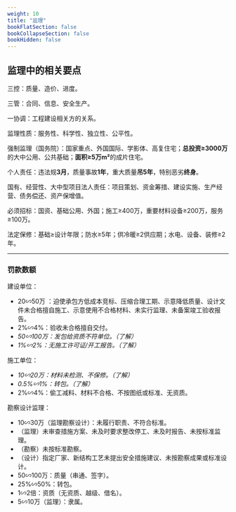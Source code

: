 ```yaml
---
weight: 10
title: "监理"
bookFlatSection: false
bookCollapseSection: false
bookHidden: false
---
```


## 监理中的相关要点

三控：质量、造价、进度。

三管：合同、信息、安全生产。

一协调：工程建设相关方的关系。

监理性质：服务性、科学性、独立性、公平性。

强制监理（国务院）：国家重点、外国国际、学影体、高复住宅；**总投资≥3000万**的大中公用、公共基础；**面积≥5万m²**的成片住宅。

个人责任：违法规**3月**，质量事故**1年**，重大质量**吊5年**，特别恶劣**终身**。

国有、经营性、大中型项目法人责任：项目策划、资金筹措、建设实施、生产经营、债务偿还、资产保增值。

必须招标：国资、基础公用、外国；施工≥400万，重要材料设备≥200万，服务≥100万。

法定保修：基础≥设计年限；防水≥5年；供冷暖≥2供应期；水电、设备、装修≥2年。

---

### 罚款数额

建设单位：

- 20∽50万 ：迫使承包方低成本竞标、压缩合理工期、示意降低质量、设计文件未合格擅自施工、示意使用不合格材料、未实行监理、未备案竣工验收报告。
- 2%∽4%：验收未合格擅自交付。
- *50∽100万：发包给资质不符单位。（了解）*
- *1%∽2%：无施工许可证/开工报告。（了解）*

施工单位：

- *10∽20万：材料未检测、不保修。（了解）*
- *0.5%∽1%：转包。（了解）*
- 2%∽4%：偷工减料、材料不合格、不按图纸或标准、无资质。

勘察设计监理：

- 10∽30万（监理勘察设计）：未履行职责、不符合标准。
- （监理）未审查措施方案、未及时要求整改停工、未及时报告、未按标准监理。
- （勘察）未按标准勘察。
- （设计）指定厂家、新结构工艺未提出安全措施建议、未按勘察成果或标准设计。
- 50∽100万：质量（串通、签字）。
- 25%∽50%：转包。
- 1∽2倍：资质（无资质、越级、借名）。
- 5∽10万（监理）：隶属。